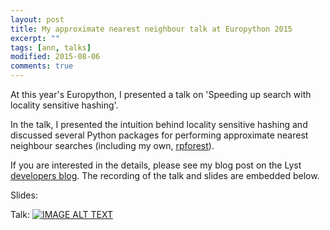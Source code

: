 ```yaml
---
layout: post
title: My approximate nearest neighbour talk at Europython 2015
excerpt: ""
tags: [ann, talks]
modified: 2015-08-06
comments: true
---
```


At this year's Europython, I presented a talk on 'Speeding up search with locality sensitive hashing'.

In the talk, I presented the intuition behind locality sensitive hashing and discussed several Python packages for performing approximate nearest neighbour searches (including my own, [rpforest](https://github.com/lyst/rpforest)).

If you are interested in the details, please see my blog post on the Lyst [developers blog](http://developers.lyst.com/2015/07/10/ann/). The recording of the talk and slides are embedded below.

Slides:
<script async class="speakerdeck-embed" data-id="345e7a34337a4b5eb06741470f495714" data-ratio="1.77777777777778" src="//speakerdeck.com/assets/embed.js"></script>

Talk:
[![IMAGE ALT TEXT](http://img.youtube.com/vi/PJZt699mhJs/0.jpg)](http://www.youtube.com/watch?v=PJZt699mhJs "Speeding up search with locality sensitive hashing")

